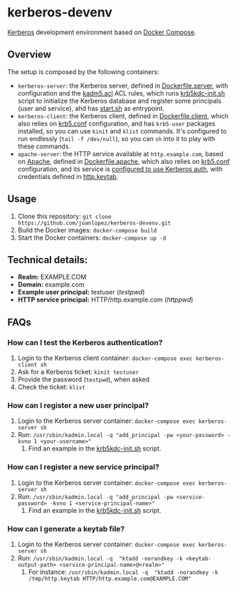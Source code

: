 # kerberos-devenv

[Kerberos](https://en.wikipedia.org/wiki/Kerberos_(protocol)) development environment based on [Docker Compose](https://docs.docker.com/compose/).

## Overview

The setup is composed by the following containers:
- `kerberos-server`: the Kerberos server, defined in [Dockerfile.server](Dockerfile.server), with  
configuration and the [kadm5.acl](kadm5.acl) ACL rules, which runs [krb5kdc-init.sh](krb5kdc-init.sh) script to initialize
the Kerberos database and register some principals (user and service), ahd has [start.sh](start.sh) as entrypoint.
- `kerberos-client`: the Kerberos client, defined in [Dockerfile.client](Dockerfile.client), which also relies on
[krb5.conf](krb5.conf) configuration, and has `krb5-user` packages installed, so you can use `kinit` and `klist` commands.
It's configured to run endlessly (`tail -f /dev/null`), so you can `sh` into it to play with these commands.
- `apache-server`: the HTTP service available at `http.example.com`, based on [Apache](https://httpd.apache.org/),
defined in [Dockerfile.apache](Dockerfile.apache), which also relies on [krb5.conf](krb5.conf) configuration, and its 
service is [configured to use Kerberos auth](apache-kerberos.conf), with credentials defined in [http.keytab](http.keytab).

## Usage

1. Clone this repository: `git clone https://github.com/joanlopez/kerberos-devenv.git`
2. Build the Docker images: `docker-compose build`
3. Start the Docker containers: `docker-compose up -d`

## Technical details:

- **Realm:** EXAMPLE.COM
- **Domain:** example.com
- **Example user principal:** testuser (_testpwd_)
- **HTTP service principal:** HTTP/http.example.com (_httppwd_)

## FAQs

### How can I test the Kerberos authentication?

1. Login to the Kerberos client container: `docker-compose exec kerberos-client sh`
2. Ask for a Kerberos ticket: `kinit testuser`
3. Provide the password (`testpwd`), when asked
4. Check the ticket: `klist`

### How can I register a new user principal?

1. Login to the Kerberos server container: `docker-compose exec kerberos-server sh`
2. Run: `/usr/sbin/kadmin.local -q "add_principal -pw <your-password> -kvno 1 <your-username>"`
    1. Find an example in the [krb5kdc-init.sh](krb5kdc-init.sh) script.

### How can I register a new service principal?

1. Login to the Kerberos server container: `docker-compose exec kerberos-server sh`
2. Run: `/usr/sbin/kadmin.local -q "add_principal -pw <service-password> -kvno 1 <service-principal-name>"`
    1. Find an example in the [krb5kdc-init.sh](krb5kdc-init.sh) script.
 
### How can I generate a keytab file?

1. Login to the Kerberos server container: `docker-compose exec kerberos-server sh`
2. Run: `/usr/sbin/kadmin.local -q  "ktadd -norandkey -k <keytab-output-path> <service-principal-name>@<realm>"`
   1. For instance: `/usr/sbin/kadmin.local -q  "ktadd -norandkey -k /tmp/http.keytab HTTP/http.example.com@EXAMPLE.COM"`